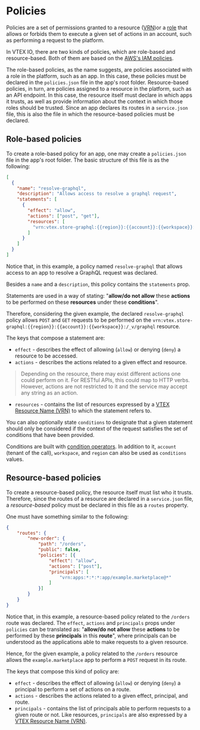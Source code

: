 # Policies

Policies are a set of permissions granted to a resource ([VRN](https://developers.vtex.com/vtex-developer-docs/docs/vtex-io-documentation-vrn))or a [role](https://developers.vtex.com/vtex-developer-docs/docs/vtex-io-documentation-roles) that allows or forbids them to execute a given set of actions in an account, such as performing a request to the platform. 

In VTEX IO, there are two kinds of policies, which are role-based and resource-based. Both of them are based on the [AWS's IAM policies](https://docs.aws.amazon.com/IAM/latest/UserGuide/access_policies.html).

The role-based policies, as the name suggests, are policies associated with a role in the platform, such as an app. In this case, these policies must be declared in the `policies.json` file in the app's root folder. 
Resource-based policies, in turn, are policies assigned to a resource in the platform, such as an API endpoint. In this case, the resource itself must declare in which apps it trusts, as well as provide information about the context in which those roles should be trusted. Since an app declares its routes in a `service.json` file, this is also the file in which the resource-based policies must be declared.

## Role-based policies

To create a role-based policy for an app, one may create a `policies.json` file in the app's root folder. The basic structure of this file is as the following:

```json
[
  {
    "name": "resolve-graphql",
    "description": "Allows access to resolve a graphql request",
    "statements": [
      {
        "effect": "allow",
        "actions": ["post", "get"],
        "resources": [
          "vrn:vtex.store-graphql:{{region}}:{{account}}:{{workspace}}:/_v/graphql"
        ]
      }
    ]
  }
]
```

Notice that, in this example, a policy named `resolve-graphql` that allows access to an app to resolve a GraphQL request was declared. 

Besides a `name` and a `description`, this policy contains the `statements` prop.

Statements are used in a way of stating: "**allow/do not allow** these **actions** to be performed on these **resources** under these **conditions**". 

Therefore, considering the given example, the declared `resolve-graphql` policy allows `POST` and `GET` requests to be performed on the `vrn:vtex.store-graphql:{{region}}:{{account}}:{{workspace}}:/_v/graphql` resource.

The keys that compose a statement are:

- `effect` - describes the effect of allowing (`allow`) or denying (`deny`) a resource to be accessed.
- `actions` - describes the actions related to a given effect and resource. 

> Depending on the resource, there may exist different actions one could perform on it. For RESTful APIs, this could map to HTTP verbs. However, actions are not restricted to it and the service may accept any string as an action.

- `resources` - contains the list of resources expressed by a [VTEX Resource Name (VRN)](https://developers.vtex.com/vtex-developer-docs/docs/vtex-io-documentation-vrn) to which the statement refers to.

You can also optionally state `conditions` to designate that a given statement should only be considered if the context of the request satisfies the set of conditions that have been provided. 

Conditions are built with [condition operators](https://docs.aws.amazon.com/IAM/latest/UserGuide/reference_policies_elements_condition_operators.html). In addition to it, `account` (tenant of the call), `workspace`, and `region` can also be used as `conditions` values.

## Resource-based policies

To create a resource-based policy, the resource itself must list who it trusts. Therefore, since the routes of a resource are declared in a `service.json` file, a *resource-based* policy must be declared in this file as a `routes` property.

One must have something similar to the following:

```json
{
    "routes": {
        "new-order": {
            "path": "/orders",
            "public": false,
            "policies": [{
                "effect": "allow",
                "actions": ["post"],
                "principals": [
                    "vrn:apps:*:*:*:app/example.marketplace@*"
                ]
            }]
        }
    }
}
```

Notice that, in this example, a resource-based policy related to the `/orders` route was declared. 
The `effect`, `actions` and `principals` props under `policies` can be translated as: "**allow/do not allow** these **actions** to be performed by these **principals** in this **route**", where principals can be understood as the applications able to make requests to a given resource.

Hence, for the given example, a policy related to the `/orders` resource allows the `example.marketplace` app to perform a `POST` request in its route.

The keys that compose this kind of policy are:

- `effect` - describes the effect of allowing (`allow`) or denying (`deny`) a principal to perform a set of actions on a route.
- `actions` - describes the actions related to a given effect, principal, and route. 
- `principals` - contains the list of principals able to perform requests to a given route or not. Like resources, `principals` are also expressed by a [VTEX Resource Name (VRN)](https://developers.vtex.com/vtex-developer-docs/docs/vtex-io-documentation-vrn).
